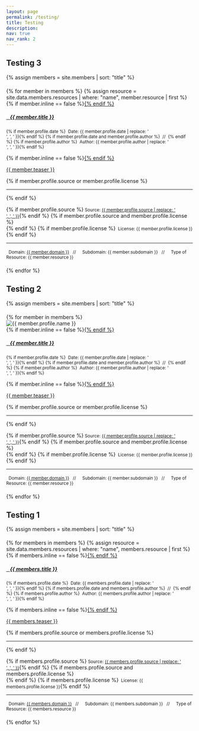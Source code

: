 ```yaml
---
layout: page
permalink: /testing/
title: Testing
description:
nav: true
nav_rank: 2
---
```


## Testing 3

{% assign members = site.members | sort: "title" %}

<div id="member-list" style="margin-top: 20px;">
  {% for member in members %}
    {% assign resource = site.data.members.resources | where: "name", member.resource | first %}
    <div class="member {% if member.inline == false %}hoverable{% endif %}" style="margin-bottom: 20px;" data-domain="{{ member.domain }}" data-subdomain="{{ member.subdomain }}">
      <div class="row no-gutters">
        <div class="team">
          <div class="member-body">
            {% if member.inline == false %}<a href="{{ member.url | relative_url }}">{% endif %}
              <h5 class="member-title"><i class="{{ resource.icon | default: 'fas fa-file' }}"></i>&nbsp;&nbsp; {{ member.title }}</h5></a>
            <p class="member-text"><small class="test-muted">{% if member.profile.date %}<i class="fa-solid fa-calendar"></i>&nbsp; Date: {{ member.profile.date | replace: '<br />', ', ' }}{% endif %}
              {% if member.profile.date and member.profile.author %}&nbsp;&nbsp;//&nbsp;&nbsp;{% endif %}
              {% if member.profile.author %}<i class="fa-solid fa-user"></i>&nbsp; Author: {{ member.profile.author | replace: '<br />', ', ' }}{% endif %}</small></p>
            {% if member.inline == false %}<a href="{{ member.url | relative_url }}">{% endif %}
              <p class="member-text">{{ member.teaser }}</p></a>
            {% if member.profile.source or member.profile.license %}
              <hr class="solid">
            {% endif %}
            <p class="member-text">
              {% if member.profile.source %}<small class="test-muted"><i class="fas fa-link"></i> Source: <a href="{{ member.profile.source }}">{{ member.profile.source | replace: '<br />', ', ' }}</a></small>{% endif %}
              {% if member.profile.source and member.profile.license %}<br>{% endif %}
              {% if member.profile.license %}<small class="test-muted"><i class="fa-solid fa-quote-left"></i>&nbsp; License: {{ member.profile.license }}</small>{% endif %}
            </p>
              <hr class="solid">
            <p class="member-text">
              <small class="test-muted domain"><i class="fa-solid fa-square"></i>&nbsp; Domain: <a href="{{ site.url }}{{ site.baseurl }}{{ member.domain | downcase | replace: ' ', '-' }}">{{ member.domain }}</a> &nbsp;&nbsp;//&nbsp;&nbsp;</small>
              <small class="test-muted subdomain"><i class="fa-solid fa-sitemap"></i>&nbsp; Subdomain: {{ member.subdomain }} &nbsp;&nbsp;//&nbsp;&nbsp;</small>
              <small class="test-muted resource"><i class="fa-solid fa-file"></i>&nbsp; Type of Resource: {{ member.resource }}</small><br>
            </p>
          </div>
        </div>
      </div>
    </div>
  {% endfor %}
</div>

## Testing 2

{% assign members = site.members | sort: "title" %}

<div id="members-list" style="margin-top: 20px;">
    {% for member in members %}
        <div class="col-sm-4 col-md-3">
            <img src="{{ '/assets/img/' | append: member.profile.image | relative_url }}" class="card-img img-fluid" alt="{{ member.profile.name }}" />
        </div>
        <div class="team col-sm-8 col-md-9">
            <div class="members {% if member.inline == false %}hoverable{% endif %}" style="margin-bottom: 20px;" data-domain="{{ member.domain }}" data-subdomain="{{ member.subdomain }}">
                <div class="row no-gutters">
                    <div class="team">
                        <div class="members-body">
                            {% if member.inline == false %}<a href="{{ member.url | relative_url }}">{% endif %}
                                <h5 class="members-title"><i class="{{ resource.icon | default: 'fas fa-file' }}"></i>&nbsp;&nbsp; {{ member.title }}</h5></a>
                            <p class="members-text"><small class="test-muted">
                                {% if member.profile.date %}<i class="fa-solid fa-calendar"></i>&nbsp; Date: {{ member.profile.date | replace: '<br />', ', ' }}{% endif %}
                                {% if member.profile.date and member.profile.author %}&nbsp;&nbsp;//&nbsp;&nbsp;{% endif %}
                                {% if member.profile.author %}<i class="fa-solid fa-user"></i>&nbsp; Author: {{ member.profile.author | replace: '<br />', ', ' }}{% endif %}
                            </small></p>
                            {% if member.inline == false %}<a href="{{ member.url | relative_url }}">{% endif %}
                            <p class="members-text">{{ member.teaser }}</p></a>
                            {% if member.profile.source or member.profile.license %}
                                <hr class="solid">
                            {% endif %}
                            <p class="members-text">
                                {% if member.profile.source %}<small class="test-muted"><i class="fas fa-link"></i> Source: <a href="{{ member.profile.source }}">{{ member.profile.source | replace: '<br />', ', ' }}</a></small>{% endif %}
                                {% if member.profile.source and member.profile.license %}<br>{% endif %}
                                {% if member.profile.license %}<small class="test-muted"><i class="fa-solid fa-quote-left"></i>&nbsp; License: {{ member.profile.license }}</small>{% endif %}
                            </p>
                            <hr class="solid">
                            <p class="members-text">
                                <small class="test-muted domain"><i class="fa-solid fa-square"></i>&nbsp; Domain: <a href="{{ site.url }}{{ site.baseurl }}{{ member.domain | downcase | replace: ' ', '-' }}">{{ member.domain }}</a> &nbsp;&nbsp;//&nbsp;&nbsp;</small>
                                <small class="test-muted subdomain"><i class="fa-solid fa-sitemap"></i>&nbsp; Subdomain: {{ member.subdomain }} &nbsp;&nbsp;//&nbsp;&nbsp;</small>
                                <small class="test-muted resource"><i class="fa-solid fa-file"></i>&nbsp; Type of Resource: {{ member.resource }}</small><br>
                            </p>
                        </div>
                    </div>
                </div>
            </div>
        </div>
    {% endfor %}
</div>



## Testing 1

{% assign members = site.members | sort: "title" %}

<div id="members-list" style="margin-top: 20px;">
  {% for members in members %}
    {% assign resource = site.data.members.resources | where: "name", members.resource | first %}
    <div class="members {% if members.inline == false %}hoverable{% endif %}" style="margin-bottom: 20px;" data-domain="{{ members.domain }}" data-subdomain="{{ members.subdomain }}">
      <div class="row no-gutters">
        <div class="team">
          <div class="members-body">
            {% if members.inline == false %}<a href="{{ members.url | relative_url }}">{% endif %}
              <h5 class="members-title"><i class="{{ resource.icon | default: 'fas fa-file' }}"></i>&nbsp;&nbsp; {{ members.title }}</h5></a>
            <p class="members-text"><small class="test-muted">{% if members.profile.date %}<i class="fa-solid fa-calendar"></i>&nbsp; Date: {{ members.profile.date | replace: '<br />', ', ' }}{% endif %}
              {% if members.profile.date and members.profile.author %}&nbsp;&nbsp;//&nbsp;&nbsp;{% endif %}
              {% if members.profile.author %}<i class="fa-solid fa-user"></i>&nbsp; Author: {{ members.profile.author | replace: '<br />', ', ' }}{% endif %}</small></p>
            {% if members.inline == false %}<a href="{{ members.url | relative_url }}">{% endif %}
              <p class="members-text">{{ members.teaser }}</p></a>
            {% if members.profile.source or members.profile.license %}
              <hr class="solid">
            {% endif %}
            <p class="members-text">
              {% if members.profile.source %}<small class="test-muted"><i class="fas fa-link"></i> Source: <a href="{{ members.profile.source }}">{{ members.profile.source | replace: '<br />', ', ' }}</a></small>{% endif %}
              {% if members.profile.source and members.profile.license %}<br>{% endif %}
              {% if members.profile.license %}<small class="test-muted"><i class="fa-solid fa-quote-left"></i>&nbsp; License: {{ members.profile.license }}</small>{% endif %}
            </p>
              <hr class="solid">
            <p class="members-text">
              <small class="test-muted domain"><i class="fa-solid fa-square"></i>&nbsp; Domain: <a href="{{ site.url }}{{ site.baseurl }}{{ members.domain | downcase | replace: ' ', '-' }}">{{ members.domain }}</a> &nbsp;&nbsp;//&nbsp;&nbsp;</small>
              <small class="test-muted subdomain"><i class="fa-solid fa-sitemap"></i>&nbsp; Subdomain: {{ members.subdomain }} &nbsp;&nbsp;//&nbsp;&nbsp;</small>
              <small class="test-muted resource"><i class="fa-solid fa-file"></i>&nbsp; Type of Resource: {{ members.resource }}</small><br>
            </p>
          </div>
        </div>
      </div>
    </div>
  {% endfor %}
</div>
